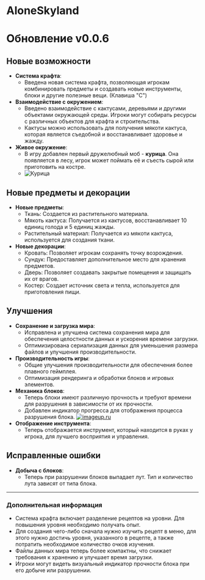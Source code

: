 # AloneSkyland
# Обновление v0.0.6

## Новые возможности
- **Система крафта**: 
  - Введена новая система крафта, позволяющая игрокам комбинировать предметы и создавать новые инструменты, блоки и другие полезные вещи. (Клавиша "C")
- **Взаимодействие с окружением**:
  - Введено взаимодействие с кактусами, деревьями и другими объектами окружающей среды. Игроки могут собирать ресурсы с различных объектов для крафта и строительства.
  - Кактусы можно использовать для получения мякоти кактуса, которая является съедобной и восстанавливает здоровье и жажду.
- **Живое окружение**:
  - В игру добавлен первый дружелюбный моб - **курица**. Она появляется в лесу, игрок может поймать её и съесть сырой или приготовить на костре.
  - ![Курица](https://post-images.org/download/46.164.233.81-desk/1.jpg)

## Новые предметы и декорации
- **Новые предметы**:
  - Ткань: Создается из растительного материала.
  - Мякоть кактуса: Получается из кактусов, восстанавливает 10 единиц голода и 5 единиц жажды.
  - Растительный материал: Получается из мякоти кактуса, используется для создания ткани.
- **Новые декорации**:
  - Кровать: Позволяет игрокам сохранять точку возрождения.
  - Сундук: Предоставляет дополнительное место для хранения предметов.
  - Дверь: Позволяет создавать закрытые помещения и защищать их от врагов.
  - Костер: Создает источник света и тепла, используется для приготовления пищи.

## Улучшения
- **Сохранение и загрузка мира**:
  - Исправлена и улучшена система сохранения мира для обеспечения целостности данных и ускорения времени загрузки.
  - Оптимизирована сериализация данных для уменьшения размера файлов и улучшения производительности.
- **Производительность игры**:
  - Общие улучшения производительности для обеспечения более плавного геймплея.
  - Оптимизация рендеринга и обработки блоков и игровых элементов.
- **Механика блоков**:
  - Теперь блоки имеют различную прочность и требуют времени для разрушения в зависимости от их прочности.
  - Добавлен индикатор прогресса для отображения процесса разрушения блока. [![imageup.ru](https://imageup.ru/img122/4864517/tools.gif)](https://imageup.ru/img122/4864517/tools.gif.html)
- **Отображение инструмента**:
  - Теперь отображается инструмент, который находится в руках у игрока, для лучшего восприятия и управления.

## Исправленные ошибки
- **Добыча с блоков**:
  - Теперь при разрушении блоков выпадает лут. Тип и количество лута зависят от типа блока.

---

### Дополнительная информация
- Система крафта включает разделение рецептов на уровни. Для повышения уровня необходимо получать опыт.
- Для создания чего-либо сначала нужно изучить рецепт в меню, для этого нужно достичь уровня, указанного в рецепте, а также потратить необходимое количество очков изучения.
- Файлы данных мира теперь более компактны, что снижает требования к хранению и улучшает время загрузки.
- Игроки могут видеть визуальный индикатор прочности блока при его добыче или разрушении.
```
